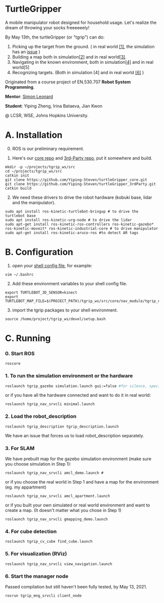 # TurtleGripper
A mobile manipulator robot designed for household usage. Let's realize the dream of throwing your socks freeeeeely!

By May 13th, the turtleGripper (or "tgrip") can do:
1. Picking up the target from the ground. ( in real world [[1]](https://kapwi.ng/c/rKTLSy1X), the simulation has an [issue](https://github.com/Yiping-Steven/turtleGripper_core/issues/2)  )
2. Building a map both in simulation[[2]](https://kapwi.ng/c/ORo6ed82) and in real world[[3]](https://rsp-vja7544.slack.com/files/U01PKF49S1G/F021Y2Q1599/image_from_ios.mov).
3. Navigating in the known environment, both in simulation[[4]](https://kapwi.ng/c/UrDYlY7T) and in real world[5]
4. Recognizing targets. (Both in simulation [4] and in real world [[6]](https://kapwi.ng/c/kVlHK2oW) )

Originated from a course project of  EN.530.707 **Robot System Programming**.

**Mentor**: [Simon Leonard](https://www.cs.jhu.edu/~sleonard/)

**Student**: Yiping Zheng, Irina Bataeva, Jian Kwon

@ LCSR, WSE, Johns Hopkins University.

# A. Installation

  0. ROS is our preliminary requirement.

 1. Here's our [core repo](https://github.com/Yiping-Steven/turtleGripper_core.git) and [3rd-Party repo](https://github.com/Yiping-Steven/turtleGripper_3rdParty.git), put it somewhere and build.

```shell
mkdir -p ~/projects/tgrip_ws/src
cd ~/projects/tgrip_ws/src
catkin init
git clone https://github.com/Yiping-Steven/turtleGripper_core.git
git clone https://github.com/Yiping-Steven/turtleGripper_3rdParty.git
catkin build
```

2. We need these drivers to drive the robot hardware (kobuki base, lidar and the manipulator).

```shell
sudo apt install ros-kinetic-turtlebot-bringup # to drive the turtlebot base
sudo apt install ros-kinetic-urg-node # to drive the lidar
sudo apt-get install ros-kinetic-ros-controllers ros-kinetic-gazebo* ros-kinetic-moveit* ros-kinetic-industrial-core # to drive manipulator
sudo apt-get install ros-kinetic-aruco-ros #to detect AR tags
```

# B. Configuration

1. open your [shell config file](https://landoflinux.com/linux_bash_configuration_files.html), for example:

```shell
vim ~/.bashrc
```

2. Add these environment variables to your shell config file.

```shell
export TURTLEBOT_3D_SENSOR=kinect
export TURTLEBOT_MAP_FILE=$(PROJECT_PATH)/tgrip_ws/src/core/nav_module/tgrip_nav_srvcli/map/my_map.yaml
```

3. import the tgrip packages to your shell environment.

```shell
source /home/project/tgrip_ws/devel/setup.bash
```

# C. Running

### 0. Start ROS

```shell
roscore
```

### 1. To run the simulation environment or the hardware

```bash
roslaunch tgrip_gazebo simulation.launch gui:=false #for silence, specify "gui" 
```

or if you have all the hardware connected and want to do it in real world:

```shell
roslaunch tgrip_nav_srvcli minimal.launch
```

### 2. Load the robot_description

```shell
roslaunch tgrip_description tgrip_description.launch
```
We have an issue that forces us to load robot_description separately.

### 3. For SLAM

We have prebuilt map for the gazebo simulation environment (make sure you choose simulation in Step 1):

```shell
roslaunch tgrip_nav_srvcli amcl_demo.launch #
```

or if you choose the real world in Step 1 and have a map for the environment (eg. my appartment)

```shell
roslaunch tgrip_nav_srvcli amcl_apartment.launch
```

or if you built your own simulated or real world environment and want to create a map.  (It doesn't matter what you chose in Step 1)

```shell
roslaunch tgrip_nav_srvcli gmapping_demo.launch
```

### 4. For cube detection

```shell
roslaunch tgrip_cv_cube find_cube.launch
```

### 5. For visualization (RViz)

```shell
roslaunch tgrip_nav_srvcli view_navigation.launch
```

### 6. Start the manager node 
Passed compilation but still haven't been fully tested, by May 13, 2021.

```
rosrun tgrip_mng_srvcli client_node
```
